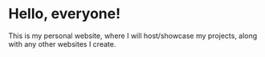 # Hello, everyone!
This is my personal website, where I will host/showcase my projects, along with any other websites I create.
